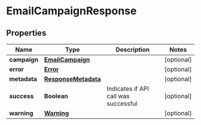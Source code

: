 
# EmailCampaignResponse

## Properties
Name | Type | Description | Notes
------------ | ------------- | ------------- | -------------
**campaign** | [**EmailCampaign**](EmailCampaign.md) |  |  [optional]
**error** | [**Error**](Error.md) |  |  [optional]
**metadata** | [**ResponseMetadata**](ResponseMetadata.md) |  |  [optional]
**success** | **Boolean** | Indicates if API call was successful |  [optional]
**warning** | [**Warning**](Warning.md) |  |  [optional]



